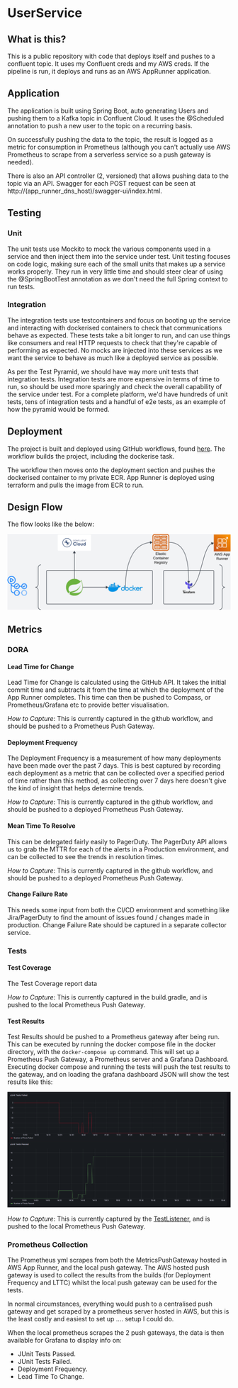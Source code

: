 # UserService

## What is this?
This is a public repository with code that deploys itself and pushes to a confluent topic. It uses my Confluent creds and
my AWS creds. If the pipeline is run, it deploys and runs as an AWS AppRunner application.

## Application
The application is built using Spring Boot, auto generating Users and pushing them to a Kafka topic in Confluent Cloud. It
uses the @Scheduled annotation to push a new user to the topic on a recurring basis.

On successfully pushing the data to the topic, the result is logged as a metric for consumption in Prometheus (although 
you can't actually use AWS Prometheus to scrape from a serverless service so a push gateway is needed).

There is also an API controller (2, versioned) that allows pushing data to the topic via an API. Swagger for each POST request
can be seen at http://(app_runner_dns_host)/swagger-ui/index.html.

## Testing
### Unit
The unit tests use Mockito to mock the various components used in a service and then inject them into the service under test.
Unit testing focuses on code logic, making sure each of the small units that makes up a service works properly. They run
in very little time and should steer clear of using the @SpringBootTest annotation as we don't need the full Spring context
to run tests. 

### Integration
The integration tests use testcontainers and focus on booting up the service and interacting with dockerised containers to 
check that communications behave as expected. These tests take a bit longer to run, and can use things like consumers and
real HTTP requests to check that they're capable of performing as expected. No mocks are injected into these services as we
want the service to behave as much like a deployed service as possible.

As per the Test Pyramid, we should have way more unit tests that integration tests. Integration tests are more expensive in
terms of time to run, so should be used more sparingly and check the overall capability of the service under test. For a
complete platform, we'd have hundreds of unit tests, tens of integration tests and a handful of e2e tests, as an example of
how the pyramid would be formed.

## Deployment
The project is built and deployed using GitHub workflows, found [here](.github/workflows/gradle.yml). The workflow builds the
project, including the dockerise task. 

The workflow then moves onto the deployment section and pushes the dockerised container to my private ECR. App Runner is deployed
using terraform and pulls the image from ECR to run.

## Design Flow
The flow looks like the below:

<img src="src/main/resources/UserService_flow.png">


## Metrics
### DORA
#### Lead Time for Change
Lead Time for Change is calculated using the GitHub API. It takes the initial commit time and subtracts it from the time at which the
deployment of the App Runner completes. This time can then be pushed to Compass, or Prometheus/Grafana etc to provide better visualisation.

*How to Capture*: This is currently captured in the github workflow, and should be pushed to a Prometheus Push Gateway.

#### Deployment Frequency
The Deployment Frequency is a measurement of how many deployments have been made over the past 7 days. This is best captured by recording
each deployment as a metric that can be collected over a specified period of time rather than this method, as collecting over 7 days here
doesn't give the kind of insight that helps determine trends.

*How to Capture*: This is currently captured in the github workflow, and should be pushed to a deployed Prometheus Push Gateway.

#### Mean Time To Resolve
This can be delegated fairly easily to PagerDuty. The PagerDuty API allows us to grab the MTTR for each of the alerts in a Production
environment, and can be collected to see the trends in resolution times.

*How to Capture*: This is currently captured in the github workflow, and should be pushed to a deployed Prometheus Push Gateway.

#### Change Failure Rate
This needs some input from both the CI/CD environment and something like Jira/PagerDuty to find the amount of issues found / changes made
in production. Change Failure Rate should be captured in a separate collector service.


### Tests
#### Test Coverage
The Test Coverage report data 

*How to Capture*: This is currently captured in the build.gradle, and is pushed to the local Prometheus Push Gateway.

#### Test Results
Test Results should be pushed to a Prometheus gateway after being run. This can be executed by running the docker compose file in
the docker directory, with the `docker-compose up` command. This will set up a Prometheus Push Gateway, a Prometheus server and
a Grafana Dashboard. Executing docker compose and running the tests will push the test results to the gateway, and on loading the
grafana dashboard JSON will show the test results like this:

<img src="src/main/resources/grafana_dashboard.png">

*How to Capture*: This is currently captured by the [TestListener](src/integrationTest/java/com/chrisp1985/UserService/metrics/PrometheusTestListener.java), and is pushed to the local Prometheus Push Gateway.


### Prometheus Collection
The Prometheus yml scrapes from both the MetricsPushGateway hosted in AWS App Runner, and the local push gateway. The AWS hosted
push gateway is used to collect the results from the builds (for Deployment Frequency and LTTC) whilst the local push gateway can
be used for the tests.

In normal circumstances, everything would push to a centralised push gateway and get scraped by a prometheus server hosted in AWS,
but this is the least costly and easiest to set up .... setup I could do.

When the local prometheus scrapes the 2 push gateways, the data is then available for Grafana to display info on:

- JUnit Tests Passed.
- JUnit Tests Failed.
- Deployment Frequency.
- Lead Time To Change.